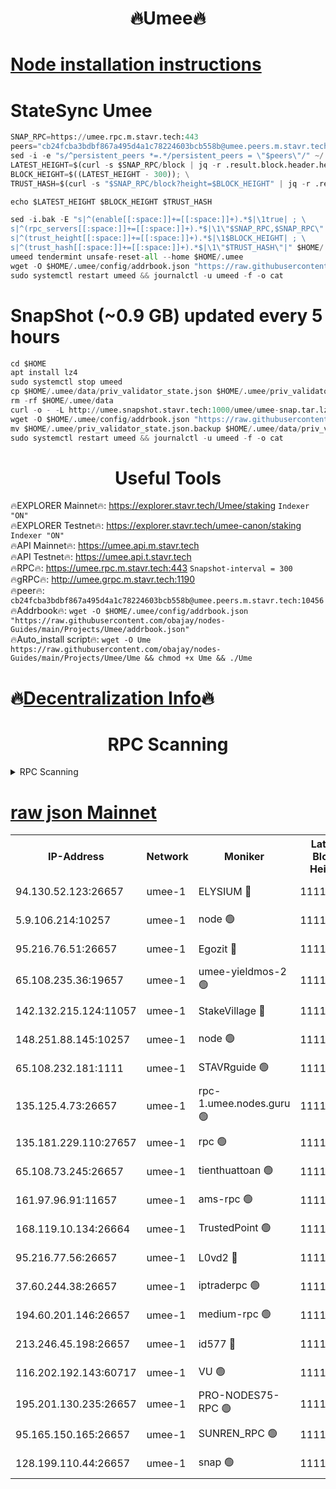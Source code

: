 <h1 align="center"> 🔥Umee🔥</h1>


[Node installation instructions](https://github.com/obajay/nodes-Guides/tree/main/Projects/Umee)
=
# StateSync Umee
```python
SNAP_RPC=https://umee.rpc.m.stavr.tech:443
peers="cb24fcba3bdbf867a495d4a1c78224603bcb558b@umee.peers.m.stavr.tech:10456"
sed -i -e "s/^persistent_peers *=.*/persistent_peers = \"$peers\"/" ~/.umee/config/config.toml
LATEST_HEIGHT=$(curl -s $SNAP_RPC/block | jq -r .result.block.header.height); \
BLOCK_HEIGHT=$((LATEST_HEIGHT - 300)); \
TRUST_HASH=$(curl -s "$SNAP_RPC/block?height=$BLOCK_HEIGHT" | jq -r .result.block_id.hash)

echo $LATEST_HEIGHT $BLOCK_HEIGHT $TRUST_HASH

sed -i.bak -E "s|^(enable[[:space:]]+=[[:space:]]+).*$|\1true| ; \
s|^(rpc_servers[[:space:]]+=[[:space:]]+).*$|\1\"$SNAP_RPC,$SNAP_RPC\"| ; \
s|^(trust_height[[:space:]]+=[[:space:]]+).*$|\1$BLOCK_HEIGHT| ; \
s|^(trust_hash[[:space:]]+=[[:space:]]+).*$|\1\"$TRUST_HASH\"|" $HOME/.umee/config/config.toml
umeed tendermint unsafe-reset-all --home $HOME/.umee
wget -O $HOME/.umee/config/addrbook.json "https://raw.githubusercontent.com/obajay/nodes-Guides/main/Projects/Umee/addrbook.json"
sudo systemctl restart umeed && journalctl -u umeed -f -o cat
```
# SnapShot (~0.9 GB) updated every 5 hours
```python
cd $HOME
apt install lz4
sudo systemctl stop umeed
cp $HOME/.umee/data/priv_validator_state.json $HOME/.umee/priv_validator_state.json.backup
rm -rf $HOME/.umee/data
curl -o - -L http://umee.snapshot.stavr.tech:1000/umee/umee-snap.tar.lz4 | lz4 -c -d - | tar -x -C $HOME/.umee --strip-components 2
wget -O $HOME/.umee/config/addrbook.json "https://raw.githubusercontent.com/obajay/nodes-Guides/main/Projects/Umee/addrbook.json"
mv $HOME/.umee/priv_validator_state.json.backup $HOME/.umee/data/priv_validator_state.json
sudo systemctl restart umeed && journalctl -u umeed -f -o cat
```
 <h1 align="center"> Useful Tools</h1>

🔥EXPLORER Mainnet🔥:      https://explorer.stavr.tech/Umee/staking             `Indexer "ON"` \
🔥EXPLORER Testnet🔥:        https://explorer.stavr.tech/umee-canon/staking      `Indexer "ON"` \
🔥API Mainnet🔥:                   https://umee.api.m.stavr.tech \
🔥API Testnet🔥:                     https://umee.api.t.stavr.tech \
🔥RPC🔥:                           https://umee.rpc.m.stavr.tech:443                     `Snapshot-interval = 300` \
🔥gRPC🔥:                              http://umee.grpc.m.stavr.tech:1190 \
🔥peer🔥:                     `cb24fcba3bdbf867a495d4a1c78224603bcb558b@umee.peers.m.stavr.tech:10456` \
🔥Addrbook🔥:    ```wget -O $HOME/.umee/config/addrbook.json "https://raw.githubusercontent.com/obajay/nodes-Guides/main/Projects/Umee/addrbook.json"``` \
🔥Auto_install script🔥: ```wget -O Ume https://raw.githubusercontent.com/obajay/nodes-Guides/main/Projects/Umee/Ume && chmod +x Ume && ./Ume```

🔥[Decentralization Info](https://github.com/obajay/StateSync-snapshots/tree/main/Projects/Umee/Decentralization)🔥
=

<h1 align="center"> RPC Scanning</h1>

<details>
<summary>RPC Scanning</summary>

<h2 align="center"> We scan nodes in real time every 4 hours. And we provide the final result of RPC endpoints.
We cannot influence the operation of these nodes in any way. </h2>


```python
If Voting Power is higher than 0 --> then the Node is a validator of the network and may be subject to attack and be a potential threat to the chain.
```
```python
We marked such validators with a red symbol
```

</details>

[raw json Mainnet](https://rpc-check.umeem.stavr.tech/umeem/rpc-umeem-result.json)
=



<table><tr><th>IP-Address</th><th>Network</th><th>Moniker</th><th>Latest Block Height</th><th>Earliest Block Height</th><th>Catching Up</th><th>Tx Index</th><th>Voting Power</th><th>Scan Time</th></tr><tr><td>94.130.52.123:26657</td><td>umee-1</td><td>ELYSIUM 🔴</td><td>11111557</td><td>3216011</td><td>False</td><td>on</td><td>23232871</td><td>2024-03-21T02:46:26.600873724UTC</td></tr><tr><td>5.9.106.214:10257</td><td>umee-1</td><td>node 🟢</td><td>11111549</td><td>7942001</td><td>False</td><td>on</td><td>0</td><td>2024-03-21T02:45:36.071996617UTC</td></tr><tr><td>95.216.76.51:26657</td><td>umee-1</td><td>Egozit 🔴</td><td>11111557</td><td>8262001</td><td>False</td><td>off</td><td>38787849</td><td>2024-03-21T02:46:26.314730933UTC</td></tr><tr><td>65.108.235.36:19657</td><td>umee-1</td><td>umee-yieldmos-2 🟢</td><td>11111513</td><td>9575548</td><td>False</td><td>on</td><td>0</td><td>2024-03-21T02:42:05.203864766UTC</td></tr><tr><td>142.132.215.124:11057</td><td>umee-1</td><td>StakeVillage 🔴</td><td>11111576</td><td>10027726</td><td>False</td><td>on</td><td>1757783</td><td>2024-03-21T02:48:21.863054064UTC</td></tr><tr><td>148.251.88.145:10257</td><td>umee-1</td><td>node 🟢</td><td>11111526</td><td>10179652</td><td>False</td><td>on</td><td>0</td><td>2024-03-21T02:43:21.812709357UTC</td></tr><tr><td>65.108.232.181:1111</td><td>umee-1</td><td>STAVRguide 🟢</td><td>11111511</td><td>10560001</td><td>False</td><td>on</td><td>0</td><td>2024-03-21T02:41:48.550050204UTC</td></tr><tr><td>135.125.4.73:26657</td><td>umee-1</td><td>rpc-1.umee.nodes.guru 🟢</td><td>11111557</td><td>10691018</td><td>False</td><td>on</td><td>0</td><td>2024-03-21T02:46:28.892096912UTC</td></tr><tr><td>135.181.229.110:27657</td><td>umee-1</td><td>rpc 🟢</td><td>11111522</td><td>10754071</td><td>False</td><td>on</td><td>0</td><td>2024-03-21T02:42:54.897198017UTC</td></tr><tr><td>65.108.73.245:26657</td><td>umee-1</td><td>tienthuattoan 🟢</td><td>11111536</td><td>10787155</td><td>False</td><td>on</td><td>0</td><td>2024-03-21T02:44:22.793314686UTC</td></tr><tr><td>161.97.96.91:11657</td><td>umee-1</td><td>ams-rpc 🟢</td><td>11111568</td><td>10929930</td><td>False</td><td>on</td><td>0</td><td>2024-03-21T02:47:33.266726542UTC</td></tr><tr><td>168.119.10.134:26664</td><td>umee-1</td><td>TrustedPoint 🟢</td><td>11111537</td><td>10998445</td><td>False</td><td>on</td><td>0</td><td>2024-03-21T02:44:29.300392734UTC</td></tr><tr><td>95.216.77.56:26657</td><td>umee-1</td><td>L0vd2 🔴</td><td>11111568</td><td>11011568</td><td>False</td><td>off</td><td>38530554</td><td>2024-03-21T02:47:33.014799856UTC</td></tr><tr><td>37.60.244.38:26657</td><td>umee-1</td><td>iptraderpc 🟢</td><td>11111521</td><td>11013104</td><td>False</td><td>on</td><td>0</td><td>2024-03-21T02:42:50.404007301UTC</td></tr><tr><td>194.60.201.146:26657</td><td>umee-1</td><td>medium-rpc 🟢</td><td>11111523</td><td>11013104</td><td>False</td><td>on</td><td>0</td><td>2024-03-21T02:43:36.699577643UTC</td></tr><tr><td>213.246.45.198:26657</td><td>umee-1</td><td>id577 🔴</td><td>11111526</td><td>11029001</td><td>False</td><td>on</td><td>35123627</td><td>2024-03-21T02:43:24.169419885UTC</td></tr><tr><td>116.202.192.143:60717</td><td>umee-1</td><td>VU 🟢</td><td>11111518</td><td>11042001</td><td>False</td><td>off</td><td>0</td><td>2024-03-21T02:42:30.779035057UTC</td></tr><tr><td>195.201.130.235:26657</td><td>umee-1</td><td>PRO-NODES75-RPC 🟢</td><td>11111546</td><td>11071831</td><td>False</td><td>on</td><td>0</td><td>2024-03-21T02:45:23.441724181UTC</td></tr><tr><td>95.165.150.165:26657</td><td>umee-1</td><td>SUNREN_RPC 🟢</td><td>11111568</td><td>11086378</td><td>False</td><td>on</td><td>0</td><td>2024-03-21T02:47:32.666670235UTC</td></tr><tr><td>128.199.110.44:26657</td><td>umee-1</td><td>snap 🟢</td><td>11111565</td><td>11109878</td><td>False</td><td>off</td><td>0</td><td>2024-03-21T02:47:17.690261037UTC</td></tr></table>
